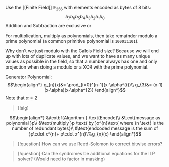Use the [[Finite Field]] $\mathbb{F}_{256}$ with elements encoded as bytes of 8 bits: $$b_{7}b_{6}b_{5}b_{4}b_{3}b_{2}b_{1}b_{0}$$
Addition and Subtraction are exclusive or

For multiplication, multiply as polynomials, then take remainder modulo a prime polynomial (a common primitive polynomial is $\texttt{100011101}$). 

Why don't we just modulo with the Galois Field size? Because we will end up with lots of duplicate values, and we want to have as many unique values as possible in the field, so that a number always has one and only projection when doing a modulo or a XOR with the prime polynomial.


Generator Polynomial: $$\begin{align*}
g_{n}(x)&= \prod_{i=0}^{n-1}(x-\alpha^{i})\\
g_{3}&= (x-1)(x-\alpha)(x-\alpha^{2})
\end{align*}$$
Note that $\alpha=2$

>[!alg]

$$\begin{align*}
&\textbf{Algorithm } \text{Encode}\\
&\text{message as polynomial }p\\
&\text{multiply }p \text{ by }x^{n}\text{ where }n \text{ is the number of redundant bytes}\\
&\text{endcoded message is the sum of }p\cdot x^{n}+ p\cdot x^{n}\%g_{n}(x)
\end{align*}$$

>[!question]
>How can we use Reed-Solomon to correct bitwise errors?

>[!question]
>Can the syndromes be additional equations for the ILP solver? (Would need to factor in masking)


